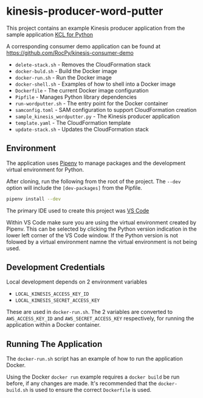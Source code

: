 # kinesis-producer-word-putter

This project contains an example Kinesis producer application from the sample application [KCL for Python](https://github.com/awslabs/amazon-kinesis-client-python) 

A corresponding consumer demo application can be found at https://github.com/RocPy/kinesis-consumer-demo

- `delete-stack.sh` - Removes the CloudFormation stack
- `docker-buld.sh` - Build the Docker image
- `docker-run.sh` - Run the Docker image 
- `docker-shell.sh` - Examples of how to shell into a Docker image
- `Dockerfile` - The current Docker image configuration
- `Pipfile` - Manages Python library dependencies
- `run-wordputter.sh` - The entry point for the Docker container
- `samconfig.toml` - SAM configuration to support CloudFormation creation
- `sample_kinesis_wordputter.py` - The Kinesis producer application
- `template.yaml` - The CloudFormation template
- `update-stack.sh` - Updates the CloudFormation stack

## Environment

The application uses [Pipenv](https://github.com/pypa/pipenv) to manage packages and the development virtual environment for Python.

After cloning, run the following from the root of the project. The `--dev` option will include the `[dev-packages]` from the Pipfile.

```bash
pipenv install --dev
```

The primary IDE used to create this project was [VS Code](https://docs.aws.amazon.com/toolkit-for-vscode/latest/userguide/welcome.html)

Within VS Code make sure you are using the virtual environment created by Pipenv. This can be selected by clicking the Python version indication in the lower left corner of the VS Code window. If the Python version is not folowed by a virtual environment namne the virtual environment is not being used. 

## Development Credentials

Local development depends on 2 environment variables
- `LOCAL_KINESIS_ACCESS_KEY_ID`
- `LOCAL_KINESIS_SECRET_ACCESS_KEY`

These are used in `docker-run.sh`. The 2 variables are converted to `AWS_ACCESS_KEY_ID` and `AWS_SECRET_ACCESS_KEY` respectively, for running the application within a Docker container. 

## Running The Application

The `docker-run.sh` script has an example of how to run the application Docker. 

Using the Docker `docker run` example requires a `docker build` be run before, if any changes are made. It's recommended that the `docker-build.sh` is used to ensure the correct `Dockerfile` is used. 
